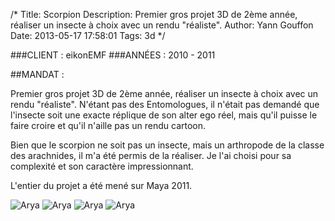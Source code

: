 /*
Title: Scorpion
Description: Premier gros projet 3D de 2ème année, réaliser un insecte à choix avec un rendu "réaliste".
Author: Yann Gouffon
Date: 2013-05-17 17:58:01
Tags: 3d
*/

###CLIENT : eikonEMF
###ANNÉES : 2010 - 2011

##MANDAT :

Premier gros projet 3D de 2ème année, réaliser un insecte à choix avec un rendu "réaliste". N'étant pas des Entomologues, il n'était pas demandé que l'insecte soit une exacte réplique de son alter ego réel, mais qu'il puisse le faire croire et qu'il n'aille pas un rendu cartoon.

Bien que le scorpion ne soit pas un insecte, mais un arthropode de la classe des arachnides, il m'a été permis de la réaliser. Je l'ai choisi pour sa complexité et son caractère impressionnant.

L'entier du projet a été mené sur Maya 2011. 

![Arya](http://staging.yago.io/content/images/scorpionocc01.jpg.jpg)
![Arya](http://staging.yago.io/content/images/scorpionocc02.jpg.jpg)
![Arya](http://staging.yago.io/content/images/scorpioncolor01.jpg.jpg)
![Arya](http://staging.yago.io/content/images/scorpioncolor02.jpg.jpg)